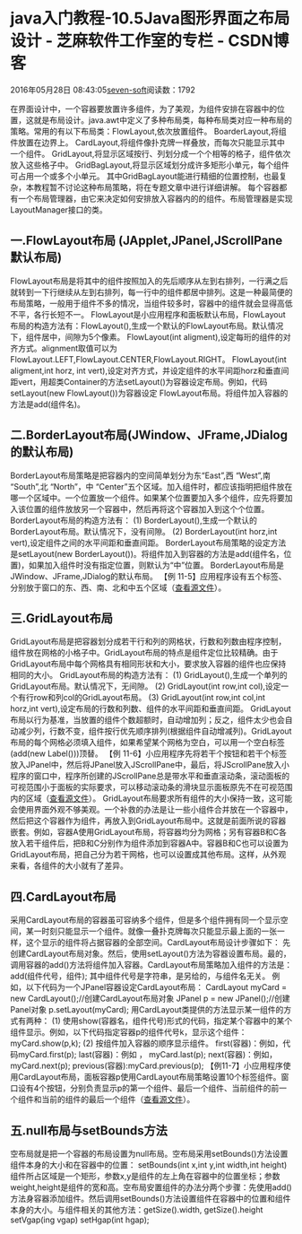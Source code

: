 
# java入门教程-10.5Java图形界面之布局设计 -  芝麻软件工作室的专栏 - CSDN博客


2016年05月28日 08:43:05[seven-soft](https://me.csdn.net/softn)阅读数：1792


在界面设计中，一个容器要放置许多组件，为了美观，为组件安排在容器中的位置，这就是布局设计。java.awt中定义了多种布局类，每种布局类对应一种布局的策略。常用的有以下布局类：FlowLayout,依次放置组件。
BoarderLayout,将组件放置在边界上。
CardLayout,将组件像扑克牌一样叠放，而每次只能显示其中一个组件。
GridLayout,将显示区域按行、列划分成一个个相等的格子，组件依次放入这些格子中。
GridBagLayout,将显示区域划分成许多矩形小单元，每个组件可占用一个或多个小单元。
其中GridBagLayout能进行精细的位置控制，也最复杂，本教程暂不讨论这种布局策略，将在专题文章中进行详细讲解。
每个容器都有一个布局管理器，由它来决定如何安排放入容器内的的组件。布局管理器是实现LayoutManager接口的类。
## 一.FlowLayout布局 (JApplet,JPanel,JScrollPane默认布局)
FlowLayout布局是将其中的组件按照加入的先后顺序从左到右排列，一行满之后就转到一下行继续从左到右排列，每一行中的组件都居中排列。这是一种最简便的布局策略，一般用于组件不多的情况，当组件较多时，容器中的组件就会显得高低不平，各行长短不一。
FlowLayout是小应用程序和面板默认布局，FlowLayout布局的构造方法有：FlowLayout(),生成一个默认的FlowLayout布局。默认情况下，组件居中，间隙为5个像素。
FlowLayout(int aligment),设定每珩的组件的对齐方式。alignment取值可以为 FlowLayout.LEFT,FlowLayout.CENTER,FlowLayout.RIGHT。
FlowLayout(int aligment,int horz, int vert),设定对齐方式，并设定组件的水平间距horz和垂直间距vert，用超类Container的方法setLayout()为容器设定布局。例如，代码setLayout(new FlowLayout())为容器设定 FlowLayout布局。将组件加入容器的方法是add(组件名)。
## 二.BorderLayout布局(JWindow、JFrame,JDialog的默认布局)
BorderLayout布局策略是把容器内的空间简单划分为东“East”,西 “West”,南 “South”,北 “North”，中 “Center”五个区域。加入组件时，都应该指明把组件放在哪一个区域中。一个位置放一个组件。如果某个位置要加入多个组件，应先将要加入该位置的组件放放另一个容器中，然后再将这个容器加入到这个个位置。
BorderLayout布局的构造方法有：
(1) BorderLayout(),生成一个默认的BorderLayout布局。默认情况下，没有间隙。
(2) BorderLayout(int horz,int vert),设定组件之间的水平间距和垂直间距。
BorderLayout布局策略的设定方法是setLayout(new BorderLayout())。将组件加入到容器的方法是add(组件名，位置)，如果加入组件时没有指定位置，则默认为“中”位置。
BorderLayout布局是JWindow、JFrame,JDialog的默认布局。
【例 11-5】应用程序设有五个标签、分别放于窗口的东、西、南、北和中五个区域（[查看源文件](http://www.weixueyuan.net/uploads/code/java/rumen/11-5.txt)）。

## 三.GridLayout布局
GridLayout布局是把容器划分成若干行和列的网格状，行数和列数由程序控制，组件放在网格的小格子中。GridLayout布局的特点是组件定位比较精确。由于GridLayout布局中每个网格具有相同形状和大小，要求放入容器的组件也应保持相同的大小。
GridLayout布局的构造方法有：
(1) GridLayout(),生成一个单列的GridLayout布局。默认情况下，无间隙。
(2) GridLayout(int row,int col),设定一个有行row和列col的GridLayout布局。
(3) GridLayout(int row,int col,int horz,int vert),设定布局的行数和列数、组件的水平间距和垂直间距。
GridLayout布局以行为基准，当放置的组件个数超额时，自动增加列；反之，组件太少也会自动减少列，行数不变，组件按行优先顺序排列(根据组件自动增减列)。GridLayout布局的每个网格必须填入组件，如果希望某个网格为空白，可以用一个空白标签(add(new
 Label()))顶替。
【例 11-6】小应用程序先将若干个按钮和若干个标签放入JPanel中，然后将JPanel放入JScrollPane中，最后，将JScrollPane放入小程序的窗口中，程序所创建的JScrollPane总是带水平和垂直滚动条，滚动面板的可视范围小于面板的实际要求，可以移动滚动条的滑块显示面板原先不在可视范围内的区域（[查看源文件](http://www.weixueyuan.net/uploads/code/java/rumen/11-6.txt)）。
GridLayout布局要求所有组件的大小保持一致，这可能会使用界面外观不够美观。一个补救的办法是让一些小组件合并放在一个容器中，然后把这个容器作为组件，再放入到GridLayout布局中。这就是前面所说的容器嵌套。例如，容器A使用GridLayout布局，将容器均分为网格；另有容器B和C各放入若干组件后，把B和C分别作为组件添加到容器A中。容器B和C也可以设置为GridLayout布局，把自己分为若干网格，也可以设置成其他布局。这样，从外观来看，各组件的大小就有了差异。
## 四.CardLayout布局
采用CardLayout布局的容器虽可容纳多个组件，但是多个组件拥有同一个显示空间，某一时刻只能显示一个组件。就像一叠扑克牌每次只能显示最上面的一张一样，这个显示的组件将占据容器的全部空间。CardLayout布局设计步骤如下：
先创建CardLayout布局对象。然后，使用setLayout()方法为容器设置布局。最的，调用容器的add()方法将组件加入容器。CardLayout布局策略加入组件的方法是：
add(组件代号，组件);
其中组件代号是字符串，是另给的，与组件名无关。
例如，以下代码为一个JPanel容器设定CardLayout布局：
CardLayout myCard = new CardLayout();//创建CardLayout布局对象
JPanel p = new JPanel();//创建Panel对象
p.setLayout(myCard);
用CardLayout类提供的方法显示某一组件的方式有两种：
(1) 使用show(容器名，组件代号)形式的代码，指定某个容器中的某个组件显示。例如，以下代码指定容器p的组件代号k，显示这个组件：
myCard.show(p,k);
(2) 按组件加入容器的顺序显示组件。
first(容器)：例如，代码myCard.first(p);
last(容器)：例如 ， myCard.last(p);
next(容器)：例如，myCard.next(p);
previous(容器):myCard.previous(p);
【例11-7】小应用程序使用CardLayout布局，面板容器p使用CardLayout布局策略设置10个标签组件。窗口设有4个按钮，分别负责显示p的第一个组件、最后一个组件、当前组件的前一个组件和当前的组件的最后一个组件（[查看源文件](http://www.weixueyuan.net/uploads/code/java/rumen/11-7.txt)）。

## 五.null布局与setBounds方法
空布局就是把一个容器的布局设置为null布局。空布局采用setBounds()方法设置组件本身的大小和在容器中的位置：
setBounds(int x,int y,int width,int height)
组件所占区域是一个矩形，参数x,y是组件的左上角在容器中的位置坐标；参数weight,height是组件的宽和高。空布局安置组件的办法分两个步骤：先使用add()方法身容器添加组件。然后调用setBounds()方法设置组件在容器中的位置和组件本身的大小。与组件相关的其他方法：getSize().width,
getSize().height
setVgap(ing vgap)
setHgap(int hgap);


